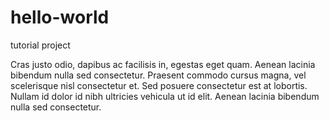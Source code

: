 # hello-world
tutorial project

Cras justo odio, dapibus ac facilisis in, egestas eget quam. 
Aenean lacinia bibendum nulla sed consectetur. 
Praesent commodo cursus magna, vel scelerisque nisl consectetur et. 
Sed posuere consectetur est at lobortis. 
Nullam id dolor id nibh ultricies vehicula ut id elit. 
Aenean lacinia bibendum nulla sed consectetur.
